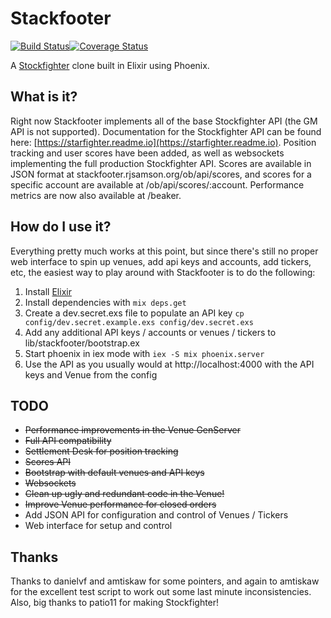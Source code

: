 # Stackfooter
[![Build Status](https://travis-ci.org/rjsamson/Stackfooter.svg?branch=master)](https://travis-ci.org/rjsamson/Stackfooter)[![Coverage Status](https://coveralls.io/repos/github/rjsamson/Stackfooter/badge.svg?branch=master)](https://coveralls.io/github/rjsamson/Stackfooter?branch=master)

A [Stockfighter](https://www.stockfighter.io) clone built in Elixir using Phoenix.

## What is it?

Right now Stackfooter implements all of the base Stockfighter API (the GM API is not supported).
Documentation for the Stockfighter API can be found here: [https://starfighter.readme.io](https://starfighter.readme.io).
Position tracking and user scores have been added, as well as websockets implementing the full production
Stockfighter API. Scores are available in JSON format at stackfooter.rjsamson.org/ob/api/scores, and scores for a specific account are available at /ob/api/scores/:account. Performance metrics are now also available at /beaker.

## How do I use it?

Everything pretty much works at this point, but since there's still no proper web interface
to spin up venues, add api keys and accounts, add tickers, etc, the easiest way to play around
with Stackfooter is to do the following:

  1. Install [Elixir](https://www.elixir-lang.org)
  2. Install dependencies with `mix deps.get`
  3. Create a dev.secret.exs file to populate an API key `cp config/dev.secret.example.exs config/dev.secret.exs`
  4. Add any additional API keys / accounts or venues / tickers to lib/stackfooter/bootstrap.ex
  5. Start phoenix in iex mode with `iex -S mix phoenix.server`
  6. Use the API as you usually would at http://localhost:4000 with the API keys and Venue from the config

## TODO

  * ~~Performance improvements in the Venue GenServer~~
  * ~~Full API compatibility~~
  * ~~Settlement Desk for position tracking~~
  * ~~Scores API~~
  * ~~Bootstrap with default venues and API keys~~
  * ~~Websockets~~
  * ~~Clean up ugly and redundant code in the Venue!~~
  * ~~Improve Venue performance for closed orders~~
  * Add JSON API for configuration and control of Venues / Tickers
  * Web interface for setup and control

## Thanks

Thanks to danielvf and amtiskaw for some pointers, and again to amtiskaw for the excellent
test script to work out some last minute inconsistencies. Also, big thanks to patio11 for
making Stockfighter!
